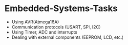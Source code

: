 # Embedded-Systems-Tasks
- Using AVR(Atmega16A)
- Communication protocols (USART, SPI, I2C) 
- Using Timer, ADC and interrupts 
- Dealing with external components (EEPROM, LCD, etc.) 
